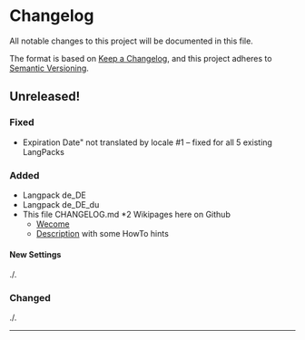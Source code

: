 # Changelog

All notable changes to this project will be documented in this file.

The format is based on [Keep a Changelog](https://keepachangelog.com/en/1.0.0/),
and this project adheres to [Semantic Versioning](https://semver.org/spec/v2.0.0.html).

## Unreleased!

### Fixed
* Expiration Date" not translated by locale #1 – fixed for all 5 existing LangPacks

### Added
* Langpack de_DE
* Langpack de_DE_du
* This file CHANGELOG.md
*2 Wikipages here on Github
  * [Wecome](https://github.com/RainerBielefeld/KANBOARD-plugin-broadcast/wiki)
  * [Description](https://github.com/RainerBielefeld/KANBOARD-plugin-broadcast/wiki/Description) with some HowTo hints

#### New Settings
./.

### Changed
./.


---
